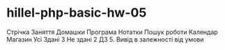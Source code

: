 # hillel-php-basic-hw-05
 Стрічка Заняття Домашки Програма Нотатки Пошук роботи Календар Магазин Усі Здані 3 Не здані 2 ДЗ 5. Вивід в залежності від умови
